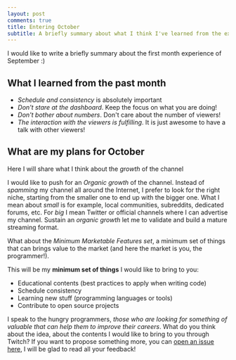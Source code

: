 ```yaml
---
layout: post
comments: true
title: Entering October
subtitle: A briefly summary about what I think I've learned from the experience of September
---
```


I would like to write a briefly summary about the first month experience of September :)

## What I learned from the past month

- _Schedule and consistency_ is absolutely important
- _Don't stare at the dashboard_. Keep the focus on what you are doing!
- _Don't bother about numbers_. Don't care about the number of viewers!
- _The interaction with the viewers is fulfilling_. It is just awesome to have a talk with other viewers!

## What are my plans for October

Here I will share what I think about the _growth_ of the channel

I would like to push for an _Organic growth_ of the channel. Instead of _spamming_ my channel all around the Internet, I prefer to look for the right niche, starting from the smaller one to end up with the bigger one. What I mean about _small_ is for example, local communities, subreddits, dedicated forums, etc. For _big_ I mean Twitter or official channels where I can advertise my channel. Sustain an _organic growth_ let me to validate and build a mature streaming format.

What about the _Minimum Marketable Features set_, a minimum set of things that can brings value to the market (and here the market is you, the programmer!).

This will be my **minimum set of things** I would like to bring to you:

- Educational contents (best practices to apply when writing code)
- Schedule consistency
- Learning new stuff (programming languages or tools)
- Contribute to open source projects

I speak to the hungry programmers, _those who are looking for something of valuable that can help them to improve their careers_. What do you think about the idea, about the contents I would like to bring to you through Twitch? If you want to propose something more, you can [open an issue here](https://github.com/joebew42/twitch/issues), I will be glad to read all your feedback!
